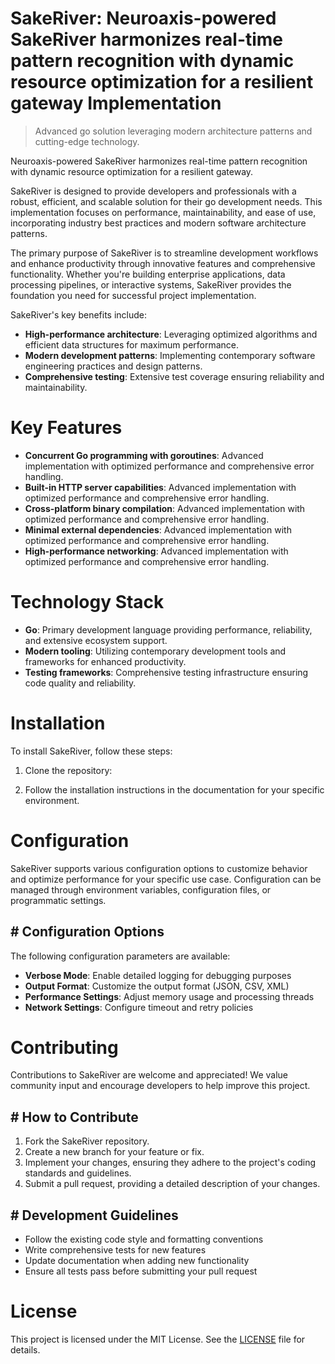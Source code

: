 <!-- fallback_SakeRiver_20250805190203_67088 -->

# SakeRiver: Neuroaxis-powered SakeRiver harmonizes real-time pattern recognition with dynamic resource optimization for a resilient gateway Implementation
> Advanced go solution leveraging modern architecture patterns and cutting-edge technology.

Neuroaxis-powered SakeRiver harmonizes real-time pattern recognition with dynamic resource optimization for a resilient gateway.

SakeRiver is designed to provide developers and professionals with a robust, efficient, and scalable solution for their go development needs. This implementation focuses on performance, maintainability, and ease of use, incorporating industry best practices and modern software architecture patterns.

The primary purpose of SakeRiver is to streamline development workflows and enhance productivity through innovative features and comprehensive functionality. Whether you're building enterprise applications, data processing pipelines, or interactive systems, SakeRiver provides the foundation you need for successful project implementation.

SakeRiver's key benefits include:

* **High-performance architecture**: Leveraging optimized algorithms and efficient data structures for maximum performance.
* **Modern development patterns**: Implementing contemporary software engineering practices and design patterns.
* **Comprehensive testing**: Extensive test coverage ensuring reliability and maintainability.

# Key Features

* **Concurrent Go programming with goroutines**: Advanced implementation with optimized performance and comprehensive error handling.
* **Built-in HTTP server capabilities**: Advanced implementation with optimized performance and comprehensive error handling.
* **Cross-platform binary compilation**: Advanced implementation with optimized performance and comprehensive error handling.
* **Minimal external dependencies**: Advanced implementation with optimized performance and comprehensive error handling.
* **High-performance networking**: Advanced implementation with optimized performance and comprehensive error handling.

# Technology Stack

* **Go**: Primary development language providing performance, reliability, and extensive ecosystem support.
* **Modern tooling**: Utilizing contemporary development tools and frameworks for enhanced productivity.
* **Testing frameworks**: Comprehensive testing infrastructure ensuring code quality and reliability.

# Installation

To install SakeRiver, follow these steps:

1. Clone the repository:


2. Follow the installation instructions in the documentation for your specific environment.

# Configuration

SakeRiver supports various configuration options to customize behavior and optimize performance for your specific use case. Configuration can be managed through environment variables, configuration files, or programmatic settings.

## # Configuration Options

The following configuration parameters are available:

* **Verbose Mode**: Enable detailed logging for debugging purposes
* **Output Format**: Customize the output format (JSON, CSV, XML)
* **Performance Settings**: Adjust memory usage and processing threads
* **Network Settings**: Configure timeout and retry policies

# Contributing

Contributions to SakeRiver are welcome and appreciated! We value community input and encourage developers to help improve this project.

## # How to Contribute

1. Fork the SakeRiver repository.
2. Create a new branch for your feature or fix.
3. Implement your changes, ensuring they adhere to the project's coding standards and guidelines.
4. Submit a pull request, providing a detailed description of your changes.

## # Development Guidelines

* Follow the existing code style and formatting conventions
* Write comprehensive tests for new features
* Update documentation when adding new functionality
* Ensure all tests pass before submitting your pull request

# License

This project is licensed under the MIT License. See the [LICENSE](https://github.com/QOZU/SakeRiver/blob/main/LICENSE) file for details.
